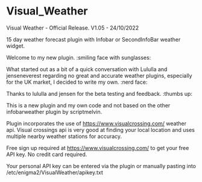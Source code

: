 # Visual_Weather

Visual Weather - Official Release.
V1.05 - 24/10/2022

15 day weather forecast plugin with Infobar or SecondInfoBar weather widget.


Welcome to my new plugin. :smiling face with sunglasses:



What started out as a bit of a quick conversation with Lululla and jenseneverest regarding no great and accurate weather plugins, especially for the UK market, I decided to write my own. :nerd face:

Thanks to lululla and jensen for the beta testing and feedback. :thumbs up:

This is a new plugin and my own code and not based on the other infobarweather plugin by scriptmelvin.

Plugin incorporates the use of https://www.visualcrossing.com/ weather api. Visual crossings api is very good at finding your local location and uses multiple nearby weather stations for accuracy.


Free sign up required at https://www.visualcrossing.com/ to get your free API key. No credit card required.

Your personal API key can be entered via the plugin or manually pasting into /etc/enigma2/VisualWeather/apikey.txt
